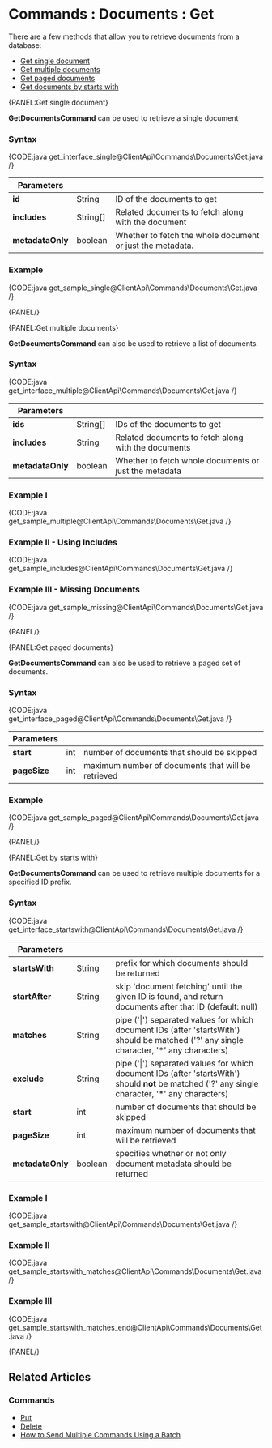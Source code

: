 # Commands : Documents : Get

There are a few methods that allow you to retrieve documents from a database:   

- [Get single document](../../../client-api/commands/documents/get#get-single-document)   
- [Get multiple documents](../../../client-api/commands/documents/get#get-multiple-documents)   
- [Get paged documents](../../../client-api/commands/documents/get#get-paged-documents)   
- [Get documents by starts with](../../../client-api/commands/documents/get#get-by-starts-with)  

{PANEL:Get single document}

**GetDocumentsCommand** can be used to retrieve a single document

### Syntax

{CODE:java get_interface_single@ClientApi\Commands\Documents\Get.java /}

| Parameters | | |
| ------------- | ------------- | ----- |
| **id** | String | ID of the documents to get |
| **includes** | String[] | Related documents to fetch along with the document |
| **metadataOnly** | boolean | Whether to fetch the whole document or just the metadata. |

### Example

{CODE:java get_sample_single@ClientApi\Commands\Documents\Get.java /}

{PANEL/}

{PANEL:Get multiple documents}

**GetDocumentsCommand** can also be used to retrieve a list of documents.

### Syntax

{CODE:java get_interface_multiple@ClientApi\Commands\Documents\Get.java /}

| Parameters | | |
| ------------- | ------------- | ----- |
| **ids** | String[] | IDs of the documents to get |
| **includes** | String | Related documents to fetch along with the documents |
| **metadataOnly** | boolean | Whether to fetch whole documents or just the metadata |

### Example I

{CODE:java get_sample_multiple@ClientApi\Commands\Documents\Get.java /}

### Example II - Using Includes

{CODE:java get_sample_includes@ClientApi\Commands\Documents\Get.java /}

### Example III - Missing Documents

{CODE:java get_sample_missing@ClientApi\Commands\Documents\Get.java /}

{PANEL/}

{PANEL:Get paged documents}

**GetDocumentsCommand** can also be used to retrieve a paged set of documents.

### Syntax

{CODE:java get_interface_paged@ClientApi\Commands\Documents\Get.java /}

| Parameters | | |
| ------------- | ------------- | ----- |
| **start** | int | number of documents that should be skipped  |
| **pageSize** | int | maximum number of documents that will be retrieved |

### Example

{CODE:java get_sample_paged@ClientApi\Commands\Documents\Get.java /}

{PANEL/}

{PANEL:Get by starts with}

**GetDocumentsCommand** can be used to retrieve multiple documents for a specified ID prefix.

### Syntax

{CODE:java get_interface_startswith@ClientApi\Commands\Documents\Get.java /}

| Parameters | | |
| ------------- | ------------- | ----- |
| **startsWith** | String | prefix for which documents should be returned |
| **startAfter** | String | skip 'document fetching' until the given ID is found, and return documents after that ID (default: null) |
| **matches** | String | pipe ('&#124;') separated values for which document IDs (after 'startsWith') should be matched ('?' any single character, '*' any characters) |
| **exclude** | String | pipe ('&#124;') separated values for which document IDs (after 'startsWith') should **not** be matched ('?' any single character, '*' any characters) |
| **start** | int | number of documents that should be skipped |
| **pageSize** | int | maximum number of documents that will be retrieved |
| **metadataOnly** | boolean | specifies whether or not only document metadata should be returned |

### Example I

{CODE:java get_sample_startswith@ClientApi\Commands\Documents\Get.java /}

### Example II

{CODE:java get_sample_startswith_matches@ClientApi\Commands\Documents\Get.java /}

### Example III

{CODE:java get_sample_startswith_matches_end@ClientApi\Commands\Documents\Get.java /}

{PANEL/}

## Related Articles

### Commands 

- [Put](../../../client-api/commands/documents/put)  
- [Delete](../../../client-api/commands/documents/delete)
- [How to Send Multiple Commands Using a Batch](../../../client-api/commands/batches/how-to-send-multiple-commands-using-a-batch)
